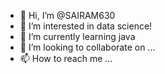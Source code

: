 - 👋 Hi, I’m @SAIRAM630
- 👀 I’m interested in data science!
- 🌱 I’m currently learning java
- 💞️ I’m looking to collaborate on ...
- 📫 How to reach me ...

<!---
SAIRAM630/SAIRAM630 is a ✨ special ✨ repository because its `README.md` (this file) appears on your GitHub profile.
You can click the Preview link to take a look at your changes.
--->
